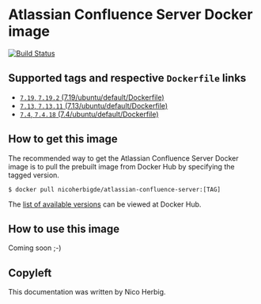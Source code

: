 # Atlassian Confluence Server Docker image

[![Build Status](https://github.com/nicoherbigio/docker-atlassian-confluence-server/actions/workflows/build-docker-images.yml/badge.svg)](https://github.com/nicoherbigio/docker-atlassian-confluence-server/actions/workflows/build-docker-images.yml)

## Supported tags and respective `Dockerfile` links

 * [`7.19`, `7.19.2` (7.19/ubuntu/default/Dockerfile)](https://github.com/nicoherbigio/docker-atlassian-confluence-server/blob/main/7.19/ubuntu/default/Dockerfile)
 * [`7.13`, `7.13.11` (7.13/ubuntu/default/Dockerfile)](https://github.com/nicoherbigio/docker-atlassian-confluence-server/blob/main/7.13/ubuntu/default/Dockerfile)
 * [`7.4`, `7.4.18` (7.4/ubuntu/default/Dockerfile)](https://github.com/nicoherbigio/docker-atlassian-confluence-server/blob/main/7.4/ubuntu/default/Dockerfile)

## How to get this image

The recommended way to get the Atlassian Confluence Server Docker image is to pull the prebuilt image from Docker Hub by specifying the tagged version.

```console
$ docker pull nicoherbigde/atlassian-confluence-server:[TAG]
```

The [list of available versions](https://hub.docker.com/r/nicoherbigde/atlassian-confluence-server/tags) can be viewed at Docker Hub.

## How to use this image

Coming soon ;-)

## Copyleft

This documentation was written by Nico Herbig.
